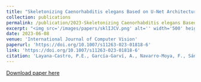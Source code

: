 ```yaml
---
title: "Skeletonizing Caenorhabditis elegans Based on U-Net Architectures Trained with a Multi-worm Low-Resolution Synthetic Dataset."
collection: publications
permalink: /publication/2023-Skeletonizing Caenorhabditis elegans Based on U-Net Architectures Trained with a Multi-worm Low-Resolution Synthetic Dataset
excerpt: "<img src='/images/papers/sklIJCV.png' alt='' width='500' height='100'>"
date: 2023-06-08
venue: 'International Journal of Computer Vision'
paperurl: 'https://doi.org/10.1007/s11263-023-01818-6'
link: 'https://doi.org/10.1007/s11263-023-01818-6'
citation: 'Layana‑Castro, P.E., García‑Garví, A., Navarro-Moya, F., Sánchez‑Salmerón, A.J., (2023). &quot;Skeletonizing Caenorhabditis elegans Based on U-Net Architectures Trained with a Multi-worm Low-Resolution Synthetic Dataset.&quot; <i>International Journal of Computer Vision</i>.'
---
```

[Download paper here](https://doi.org/10.1007/s11263-023-01818-6)

<!-- Recommended citation: Your Name, You. (2009). "Paper Title Number 1." <i>Journal 1</i>. 1(1). -->
